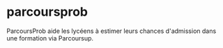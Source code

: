 # parcoursprob
ParcoursProb aide les lycéens à estimer leurs chances d'admission dans une formation via Parcoursup.
